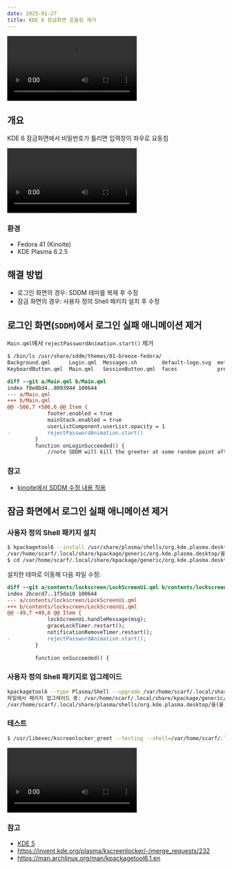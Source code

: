 ```yaml
---
date: 2025-01-27
title: KDE 6 잠금화면 흔들림 제거
---
```


<video controls loop src="https://github.com/user-attachments/assets/b2eef35c-0dcc-4632-994f-361b48520d96"></video>

## 개요

KDE 6 잠금화면에서 비밀번호가 틀리면 입력창이 좌우로 요동침

<video controls loop src="https://github.com/user-attachments/assets/70a7ceef-a26a-4e1d-9a70-724a66de253e"></video>

### 환경

- Fedora 41 (Kinoite)
- KDE Plasma 6.2.5

## 해결 방법

- 로그인 화면의 경우: SDDM 테마를 복제 후 수정
- 잠금 화면의 경우: 사용자 정의 Shell 패키지 설치 후 수정

## 로그인 화면(`SDDM`)에서 로그인 실패 애니메이션 제거

`Main.qml`에서 `rejectPasswordAnimation.start()` 제거

```sh
$ /bin/ls /usr/share/sddm/themes/01-breeze-fedora/
Background.qml      Login.qml  Messages.sh        default-logo.svg  metadata.desktop  theme.conf
KeyboardButton.qml  Main.qml   SessionButton.qml  faces             preview.png
```

```diff
diff --git a/Main.qml b/Main.qml
index f0e8bd4..8093944 100644
--- a/Main.qml
+++ b/Main.qml
@@ -506,7 +506,6 @@ Item {
             footer.enabled = true
             mainStack.enabled = true
             userListComponent.userList.opacity = 1
-            rejectPasswordAnimation.start()
         }
         function onLoginSucceeded() {
             //note SDDM will kill the greeter at some random point after this
```

### 참고

- [kinoite에서 SDDM 수정 내용 적용](./kinoite-sddm.md)

## 잠금 화면에서 로그인 실패 애니메이션 제거

### 사용자 정의 Shell 패키지 설치

```sh
$ kpackagetool6 --install /usr/share/plasma/shells/org.kde.plasma.desktop/
/var/home/scarf/.local/share/kpackage/generic/org.kde.plasma.desktop/을(를) 성공적으로 설치했습니다
$ cd /var/home/scarf/.local/share/kpackage/generic/org.kde.plasma.desktop/
```

설치한 테마로 이동해 다음 파일 수정:

```diff
diff --git a/contents/lockscreen/LockScreenUi.qml b/contents/lockscreen/LockScreenUi.qml
index 2bcecd7..1f5da10 100644
--- a/contents/lockscreen/LockScreenUi.qml
+++ b/contents/lockscreen/LockScreenUi.qml
@@ -49,7 +49,6 @@ Item {
             lockScreenUi.handleMessage(msg);
             graceLockTimer.restart();
             notificationRemoveTimer.restart();
-            rejectPasswordAnimation.start();
         }
 
         function onSucceeded() {
```

### 사용자 정의 Shell 패키지로 업그레이드

```sh
kpackagetool6 --type Plasma/Shell --upgrade /var/home/scarf/.local/share/kpackage/generic/org.kde.plasma.desktop/
파일에서 패키지 업그레이드 중: /var/home/scarf/.local/share/kpackage/generic/org.kde.plasma.desktop/
/var/home/scarf/.local/share/plasma/shells/org.kde.plasma.desktop/을(를) 업그레이드했습니다
```

### 테스트

```sh
$ /usr/libexec/kscreenlocker_greet --testing --shell=/var/home/scarf/.local/share/plasma/shells/org.kde.plasma.desktop/
```

<video controls loop src="https://github.com/user-attachments/assets/73505896-6ed1-445b-a311-05581ba071e9"></video>

### 참고

- [KDE 5](./kde5-lockscreen.md)
- https://invent.kde.org/plasma/kscreenlocker/-/merge_requests/232
- https://man.archlinux.org/man/kpackagetool6.1.en
